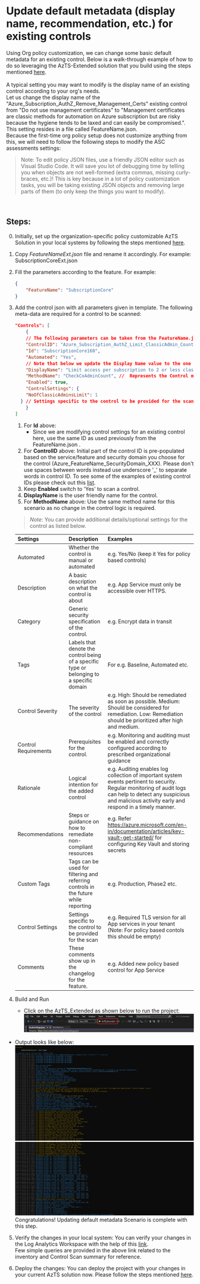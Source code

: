 # Update default metadata (display name, recommendation, etc.) for existing controls

Using Org policy customization, we can change some basic default metadata for an existing control. Below is a walk-through example of how to do so leveraging the AzTS-Extended solution that you build using the steps mentioned [here](./SettingUpSolution.md).
<br/>
<br/>A typical setting you may want to modify is the display name of an existing control according to your org's needs. 
<br/>Let us change the display name of the "Azure_Subscription_AuthZ_Remove_Management_Certs" existing control from "Do not use management certificates" to "Management certificates are classic methods for automation on Azure subscription but are risky because the hygiene tends to be laxed and can easily be compromised.". 
This setting resides in a file called FeatureName.json. 
<br/>Because the first-time org policy setup does not customize anything from this, we will need to follow the following steps to modify the ASC assessments settings:
<br>

> Note: To edit policy JSON files, use a friendly JSON editor such as Visual Studio Code. It will save you lot of debugging time by telling you when objects are not well-formed (extra commas, missing curly-braces, etc.)! This is key because in a lot of policy customization tasks, you will be taking existing JSON objects and removing large parts of them (to only keep the things you want to modify).
<br>

## Steps:
0.  Initially, set up the organization-specific policy customizable AzTS Solution in your local systems by following the steps mentioned [here](./SettingUpSolution.md).
1.  Copy _FeatureNameExt.json_ file and rename it accordingly. For example: SubscriptionCoreExt.json
2.  Fill the parameters according to the feature. For example: 
    ``` JSON
    {
        "FeatureName": "SubscriptionCore"
    }
    ```
3.  Add the control json with all parameters given in template. The following meta-data are required for a control to be scanned:
    ``` JSON
    "Controls": [
        {
        // The following parameters can be taken from the FeatureName.json directly as there will no change in them for the scope of this scenario. 
        "ControlID": "Azure_Subscription_AuthZ_Limit_ClassicAdmin_Count",
        "Id": "SubscriptionCore160",
        "Automated": "Yes",
        // Note that below we update the Display Name value to the one required according to the org's policy.
        "DisplayName": "Limit access per subscription to 2 or less classic administrators",
        "MethodName": "CheckCoAdminCount", //  Represents the Control method that is responsible to evaluate this control. It should be present inside the feature SVT associated with this control.
        "Enabled": true,
        "ControlSettings": {
        "NoOfClassicAdminsLimit": 1
      } // Settings specific to the control to be provided for the scan
        }
    ]
    ```

    1. For **Id** above: 
        * Since we are modifying control settings for an existing control here, use the same ID as used previously from the FeatureName.json . 
    2. For **ControlID** above: Initial part of the control ID is pre-populated based on the service/feature and security domain you choose for the control (Azure_FeatureName_SecurityDomain_XXX). Please don't use spaces between words instead use underscore '_' to separate words in control ID. To see some of the examples of existing control IDs please check out this [list](https://github.com/azsk/AzTS-docs/tree/main/Control%20coverage#azure-services-supported-by-azts).
    3. Keep **Enabled** switch to 'Yes' to scan a control.
    4. **DisplayName** is the user friendly name for the control.
    5. For **MethodName** above: Use the same method name for this scenario as no change in the control logic is required.

    > *Note*:  You can provide additional details/optional settings for the control as listed below.

    |Settings| Description| Examples|
    |-------------|------|---------|
    |Automated| Whether the control is manual or automated| e.g. Yes/No (keep it Yes for policy based controls)|
    |Description| A basic description on what the control is about| e.g. App Service must only be accessible over HTTPS. |
    | Category| Generic security specification of the control.| e.g. Encrypt data in transit |
    |Tags| Labels that denote the control being of a specific type or belonging to a specific domain | For e.g. Baseline, Automated etc.|
    |Control Severity| The severity of the control| e.g. High: Should be remediated as soon as possible. Medium: Should be considered for remediation. Low: Remediation should be prioritized after high and medium.|
    |Control Requirements| Prerequisites for the control.| e.g. Monitoring and auditing must be enabled and correctly configured according to prescribed organizational guidance|
    |Rationale|  Logical intention for the added control | e.g. Auditing enables log collection of important system events pertinent to security. Regular monitoring of audit logs can help to detect any suspicious and malicious activity early and respond in a timely manner.|
    |Recommendations| Steps or guidance on how to remediate non-compliant resources | e.g. Refer https://azure.microsoft.com/en-in/documentation/articles/key-vault-get-started/ for configuring Key Vault and storing secrets |
    |Custom Tags| Tags can be used for filtering and referring controls in the future while reporting| e.g. Production, Phase2 etc. |
    |Control Settings| Settings specific to the control to be provided for the scan | e.g. Required TLS version for all App services in your tenant (Note: For policy based contols this should be empty) |
    |Comments | These comments show up in the changelog for the feature. | e.g. Added new policy based control for App Service |

4. Build and Run
   - Click on the AzTS_Extended as shown below to run the project: <br />
      ![Build Step 1](../../Images/06_OrgPolicy_Setup_BuildStep.png)<br/>
<!-- TODO Add the SubscriptionCore file EXT added log -->
   - Output looks like below:<br/>
      ![Run Output](../../Images/06_OrgPolicy_Setup_RunStep1.png)<br />
      ![Run Output](../../Images/06_OrgPolicy_Setup_RunStep2.png)
   Congratulations! Updating default metadata Scenario is complete with this step.

5. Verify the changes in your local system:
 You can verify your changes in the Log Analytics Workspace with the help of this [link](https://github.com/azsk/AzTS-docs/tree/main/01-Setup%20and%20getting%20started#4-log-analytics-visualization).
 <br/> Few simple queries are provided in the above link related to the inventory and Control Scan summary for reference.

6. Deploy the changes:
You can deploy the project with your changes in your current AzTS solution now. Please follow the steps mentioned [here](./DeployInAzTS.md).